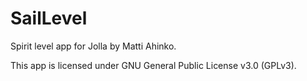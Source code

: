 SailLevel
=========

Spirit level app for Jolla by Matti Ahinko.

This app is licensed under GNU General Public License v3.0 (GPLv3).


